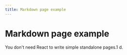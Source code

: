 ```yaml
---
title: Markdown page example
---
```


# Markdown page example

You don't need React to write simple standalone pages.1
d.